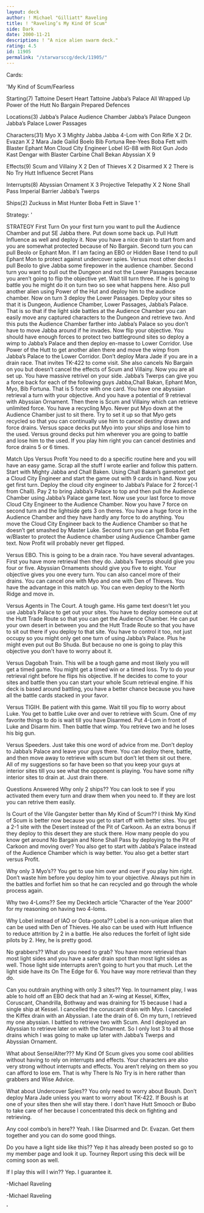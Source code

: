 ```yaml
---
layout: deck
author: ! Michael "Gilliatt" Raveling
title: ! "Raveling’s My Kind Of Scum"
side: Dark
date: 2000-11-21
description: ! "A nice alien swarm deck."
rating: 4.5
id: 11905
permalink: "/starwarsccg/deck/11905/"
---
```

Cards: 

'My Kind of Scum/Fearless

Starting(7)
Tattoine Desert Heart
Tattoine Jabba’s Palace
All Wrapped Up
Power of the Hutt
No Bargain
Prepared Defences

Locations(3)
Jabba’s Palace Audience Chamber
Jabba’s Palace Dungeon
Jabba’s Palace Lower Passages

Characters(31)
Myo X 3
Mighty Jabba
Jabba
4-Lom with Con Rifle X 2
Dr. Evazan X 2
Mara Jade
Gailid
Boelo
Bib Fortuna
Ree-Yees
Boba Fett with Blaster
Ephant Mon
Cloud City Engineer
Lobel
IG-88 with Riot Gun
Jodo Kast
Dengar with Blaster Carbine
Chall Bekan
Abyssian X 9

Effects(9)
Scum and Villainy X 2
Den of Thieves X 2
Disarmed X 2
There is No Try
Hutt Influence
Secret Plans

Interrupts(8)
Abyssian Ornament X 3
Projective Telepathy X 2
None Shall Pass
Imperial Barrier
Jabba’s Twerps

Ships(2)
Zuckuss in Mist Hunter
Boba Fett in Slave 1
'

Strategy: '

STRATEGY
First Turn
On your first turn you want to pull the Audience Chamber and put SE Jabba there.  Put down some back up.  Pull Hutt Influence as well and deploy it.  Now you have a nice drain to start from and you are somewhat protected because of No Bargain.  Second turn you can pull Beolo or Ephant Mon.  If I am facing an EBO or Hidden Base I tend to pull Ephant Mon to protect against
undercover spies.  Versus most other decks I pull Beolo to give Jabba some firepower in the audience chamber.
Second turn you want to pull out the Dungeon and not the Lower Passages because you aren’t going to flip the objective yet.  Wait till turn three.
If he is going to battle you he might do it on turn two so see what happens here.  Also pull another alien using Power of the Hut and deploy him to the audince chamber.
Now on turn 3 deploy the Lower Passages.  Deploy your sites so that it is Dungeon, Audience Chamber, Lower Passages, Jabba’s Palace.   That is so that if the light side battles at the Audience Chamber you can easily move any
captured characters to the Dungeon and retrieve two.  And this puts the Audience Chamber farther into Jabba’s Palace so you don’t have to move Jabba around if he invades.	Now flip your
objective.  You should have enough forces to protect two battleground sites so deploy a wimp to Jabba’s Palace and then deploy en-masse to Lower Corridor.  Use Power of the Hutt to get another alien there and move the wimp from Jabba’s Palace to the Lower Corridor.
Don’t deploy Mara Jade if you are in a drain race.  That invites TK-422 to come visit.  She also cancels No Bargain on you but doesn’t cancel the effects of Scum and Villainy.  Now you are all set up.
You have massive retrivel on your side.  Jabba’s Twerps can give you a force back for each
of the following guys Jabba,Chall Bakan, Ephant Mon, Myo, Bib Fortuna.
That is 5 force with one card.	You have one abyssian retrieval a turn with your objective.  And you have a potential of 9 retrieval with Abyssian Ornament.  Then there is Scum and Villainy which can retrieve unlimited force.
You have a recycling Myo.  Never put Myo down at the Audience Chamber just to sit there.  Try to set it up so that Myo gets recycled so that you can continually use him to cancel destiny draws and force drains.  Versus space decks put Myo into your ships and lose him to the used.  Versus ground decks put him wherever you are going to battle and lose him to the used.  If you play him right you can cancel destinies and force drains 5 or 6 times.

Match Ups
Versus Profit	You need to do a specific routine here and you will have an easy game.	Scrap all the stuff I wrote earlier and follow this pattern.
Start with Mighty Jabba and Chall Baken.  Using Chall Bakan’s gametext get a Cloud City Engineer and start the game out with 9 cards in hand.  Now you get first turn.  Deploy the cloud city engineer to Jabba’s Palace for 2 force(-1 from Chall).  Pay 2 to bring Jabba’s Palace to top and then pull the Audience Chamber using Jabba’s Palace game text.  Now use your last force to move Cloud City Engineer to the Audience Chamber.  Now you have 7 force on second turn and the lightside gets 3 on theres.  You have a huge
force in the Audience Chamber and they have hardly any force to do anything.  You move the Cloud City Engineer back to the Audience Chamber so that he doesn’t get smashed by Master Luke.   Second turn you can get Boba Fett w/Blaster to protect the Audience chamber using Audience Chamber game text.  Now Profit will probably never get flipped.

Versus EBO.  This is going to be a drain race.	You have several advantages.  First you have more retrieval then they do.  Jabba’s Twerps should give you four or five.  Abyssian Ornaments should give you five to eight.  Your objective gives you one every turn.  You can also cancel more of their drains.  You can cancel one with Myo and one with Den of Thieves.  You have the advantage in this match up.  You can even deploy to the North Ridge and move in.

Versus Agents in The Court.  A tough game.  His game text doesn’t let you use Jabba’s Palace to get out your sites.  You have to deploy someone out at the Hutt Trade Route so that you can get the Audience Chamber.  He can put your own desert in between you and the Hutt Trade Route so that you have to sit out there if you deploy to that site.  You have to control it too, not just occupy so you might only get one turn of using Jabba’s Palace.  Plus he might even put out Bo Shuda.  But because no one is going to play this
objective you don’t have to worry about it.

Versus Dagobah Train.  This will be a tough game and most likely you will get a timed game.  You might get a timed win or a timed loss.  Try to do your retrieval right before he flips his objective.	If he decides to come to your sites and battle then you can start your whole Scum retrieval engine.  If his deck is based around battling, you have a better chance because you have all the battle cards stacked in your favor.

Versus TIGIH.  Be patient with this game.  Wait till you flip to worry about Luke.  You get to battle Luke over and over to retrieve with Scum.  One of my favorite things to do is wait till you have Disarmed.  Put 4-Lom in front of Luke and Disarm him.  Then battle that wimp.  You retrieve two and he loses his big gun.

Versus Speeders.  Just take this one word of advice from me.  Don’t deploy to Jabba’s Palace and leave your guys there.  You can deploy there, battle, and then move away to retrieve with scum but don’t let them sit out there.  All of my suggestions so far have been so that you keep your guys at interior sites till you see what the opponent is playing.  You have some nifty interior sites to drain at.  Just drain there.


Questions Answered
Why only 2 ships??  You can look to see if you activated them every turn and draw them when you need to.  If they are lost you can retrive them easily.

Is Court of the Vile Gangster better than My Kind of Scum??  I think My Kind of Scum is better now because you get to start off with better sites.  You get a 2-1 site with the Desert instead of the Pit of Carkoon.  As an extra bonus if they deploy to this desert they are stuck there.  How many people do you know get around No Bargain and None Shall Pass by deploying to the Pit of Carkoon and moving over?  You also get to start with Jabba’s Palace instead of the Audience Chamber which is way better.  You also get a better start versus Profit.

Why only 3 Myo’s??  You get to use him over and over if you play him right.  Don’t waste him before you deploy him to your objective.  Always put him in the battles and forfiet him so that he can recycled and go through the whole process again.

Why two 4-Loms??  See my Decktech article ”Character of the Year 2000” for
my reasoning on having two 4-loms.

Why Lobel instead of IAO or Oota-goota??  Lobel is a non-unique alien that can be used with Den of Thieves.  He also can be used with Hutt Influence to reduce attrition by 2 in a battle.  He also reduces the forfeit of light side pilots by 2.  Hey, he is pretty good.

No grabbers??  What do you need to grab?  You have more retrieval than most light sides and you have a safer drain spot than most light sides as well.	Those light side interrupts aren’t going to hurt you that much.  Let the light side have its On The Edge for 6.  You have way more retrieval than they do.

Can you outdrain anything with only 3 sites??  Yep.  In tournament play, I was able to hold off an EBO deck that had an X-wing at Kessel, Kiffex, Coruscant, Chandrilla, Bothway and was draining for 15 because I had a single ship at Kessel.   I
cancelled the coruscant drain with Myo.  I canceled the Kiffex drain with an Abyssian.	I ate the drain of 6.	On my turn, I retrieved my one abyssian.  I battled to retrieve two with Scum. And I deployed an Abyssian to retrieve
later on with the Ornament.  So I only lost 3 to all those drains which I was going to make up later with Jabba’s Twerps and Abyssian Ornament.

What about Sense/Alter???  My Kind Of Scum gives you some cool abilities without having to rely on interrupts and effects.  Your characters are also very strong without interrupts and effects.  You aren’t relying on them so you can afford to lose em.  That is why There Is No Try is in here rather than grabbers and Wise Advice.

What about Undercover Spies??  You only need to worry about Boush.  Don’t deploy Mara Jade unless you want to worry about TK-422.  If Boush is at one of your sites then she will stay there.  I don’t have Hutt Smooch or Bubo to take care of her because I concentrated this deck on fighting and retrieving.

Any cool combo’s in here??  Yeah.  I like Disarmed and Dr. Evazan.  Get them together and you can do some good things.

Do you have a light side like this?? Yep it has already been posted so go to my member page and look it up.  Tourney Report using this deck will be coming soon as well.

If I play this will I win??  Yep.  I guarantee it.

-Michael Raveling



-Michael Raveling

'
